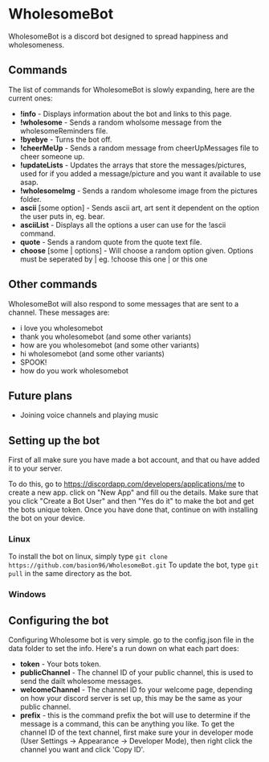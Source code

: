 # WholesomeBot
WholesomeBot is a discord bot designed to spread happiness and wholesomeness.

## Commands
The list of commands for WholesomeBot is slowly expanding, here are the current ones:
- **!info** - Displays information about the bot and links to this page.
- **!wholesome** - Sends a random wholsome message from the wholesomeReminders file.
- **!byebye** - Turns the bot off.
- **!cheerMeUp** - Sends a random message from cheerUpMessages file to cheer someone up.
- **!updateLists** - Updates the arrays that store the messages/pictures, used for if you added a message/picture and you want it available to use asap.
- **!wholesomeImg** - Sends a random wholesome image from the pictures folder.
- **ascii** [some option] - Sends ascii art, art sent it dependent on the option the user puts in, eg. bear.
- **asciiList** - Displays all the options a user can use for the !ascii command.
- **quote** - Sends a random quote from the quote text file.
- **choose** [some | options] - Will choose a random option given. Options must be seperated by | eg. !choose this one | or this one

## Other commands
WholesomeBot will also respond to some messages that are sent to a channel. These messages are:
- i love you wholesomebot
- thank you wholesomebot (and some other variants)
- how are you wholesomebot (and some other variants)
- hi wholesomebot (and some other variants)
- SPOOK!
- how do you work wholesomebot

## Future plans
- Joining voice channels and playing music

## Setting up the bot
First of all make sure you have made a bot account, and that ou have added it to your server.

To do this, go to https://discordapp.com/developers/applications/me to create a new app. click on "New App" and fill ou the details. Make sure that you click "Create a Bot User" and then "Yes do it" to make the bot and get the bots unique token.
Once you have done that, continue on with installing the bot on your device.

### Linux
To install the bot on linux, simply type `git clone https://github.com/basion96/WholesomeBot.git`
To update the bot, type `git pull` in the same directory as the bot.

### Windows

## Configuring the bot
Configuring Wholesome bot is very simple. go to the config.json file in the data folder to set the info.
Here's a run down on what each part does:
- **token** - Your bots token.
- **publicChannel** - The channel ID of your public channel, this is used to send the dailt wholesome messages.
- **welcomeChannel** - The channel ID fo your welcome page, depending on how your discord server is set up, this may be the same as your public channel.
- **prefix** - this is the command prefix the bot will use to determine if the message is a command, this can be anything you like.
To get the channel ID of the text channel, first make sure your in developer mode (User Settings -> Appearance -> Developer Mode), then right click the channel you want and click 'Copy ID'.
